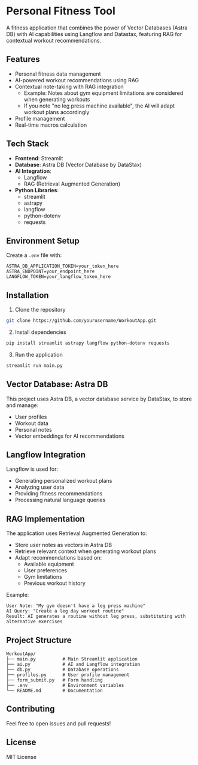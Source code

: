 # Personal Fitness Tool

A fitness application that combines the power of Vector Databases (Astra DB) with AI capabilities using Langflow and Datastax, featuring RAG for contextual workout recommendations.

## Features

- Personal fitness data management
- AI-powered workout recommendations using RAG
- Contextual note-taking with RAG integration
  - Example: Notes about gym equipment limitations are considered when generating workouts
  - If you note "no leg press machine available", the AI will adapt workout plans accordingly
- Profile management
- Real-time macros calculation

## Tech Stack

- **Frontend**: Streamlit
- **Database**: Astra DB (Vector Database by DataStax)
- **AI Integration**: 
  - Langflow
  - RAG (Retrieval Augmented Generation)
- **Python Libraries**:
  - streamlit
  - astrapy
  - langflow
  - python-dotenv
  - requests

## Environment Setup

Create a `.env` file with:
```
ASTRA_DB_APPLICATION_TOKEN=your_token_here
ASTRA_ENDPOINT=your_endpoint_here
LANGFLOW_TOKEN=your_langflow_token_here
```

## Installation

1. Clone the repository
```bash
git clone https://github.com/yourusername/WorkoutApp.git
```

2. Install dependencies
```bash
pip install streamlit astrapy langflow python-dotenv requests
```

3. Run the application
```bash
streamlit run main.py
```

## Vector Database: Astra DB

This project uses Astra DB, a vector database service by DataStax, to store and manage:
- User profiles
- Workout data
- Personal notes
- Vector embeddings for AI recommendations

## Langflow Integration

Langflow is used for:
- Generating personalized workout plans
- Analyzing user data
- Providing fitness recommendations
- Processing natural language queries

## RAG Implementation

The application uses Retrieval Augmented Generation to:
- Store user notes as vectors in Astra DB
- Retrieve relevant context when generating workout plans
- Adapt recommendations based on:
  - Available equipment
  - User preferences
  - Gym limitations
  - Previous workout history

Example:
```
User Note: "My gym doesn't have a leg press machine"
AI Query: "Create a leg day workout routine"
Result: AI generates a routine without leg press, substituting with alternative exercises
```

## Project Structure

```
WorkoutApp/
├── main.py          # Main Streamlit application
├── ai.py            # AI and Langflow integration
├── db.py            # Database operations
├── profiles.py      # User profile management
├── form_submit.py   # Form handling
├── .env             # Environment variables
└── README.md        # Documentation
```

## Contributing

Feel free to open issues and pull requests!

## License

MIT License